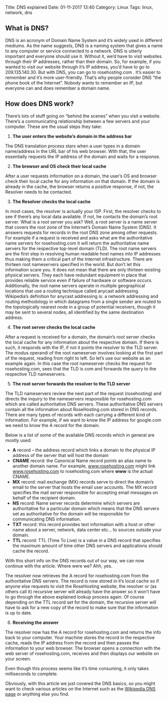 Title: DNS explained
Date: 01-11-2017 13:40
Category: Linux
Tags: linux, network, dns

## What is DNS?

DNS is an acronym of Domain Name System and it’s widely used in different mediums. As the name suggests, DNS is a naming system that gives a name to any computer or service connected to a network. DNS is utterly important and everyone should use it. Without it, we’d have to visit websites through their IP addresses, rather than their domain. So, for example, if you wanted to visit our website through it’s IP address, you’d have to go to 209.135.140.30. But with DNS, you can go to rosehosting.com . It’s easier to remember and it’s more user-friendly. That’s why people consider DNS “the phone book of the Internet”. Nobody wants to remember an IP, but everyone can and does remember a domain name.

## How does DNS work?

There’s lots of stuff going on “behind the scenes” when you visit a website. There’s a communicating relationship between a few servers and your computer. These are the usual steps they take:

1. **The user enters the website’s domain in the address bar**

The DNS translation process stars when a user types in a domain name/address in the URL bar of his web browser. With that, the user essentially requests the IP address of the domain and waits for a response.

2. **The browser and OS check their local cache**

After a user requests information on a domain, the user’s OS and browser check their local cache for any information on that domain. If the domain is already in the cache, the browser returns a positive response, if not, the Resolver needs to be contacted.

3. **The Resolver checks the local cache**

In most cases, the resolver is actually your ISP. First, the resolver checks to see if there’s any local data available. If not, he contacts the domain’s root server. What is a root server you ask?
Well, a root server is a name server that covers the root zone of the Internet’s Domain Name System (DNS). It answers requests for records in the root DNS zone among other requests. For example if a request is received and asks what are the authoritative name servers for rosehosting.com it will return the authoritative name servers for the respective top-level domain (TLD). The root name servers are the first step in resolving human readable host names into IP addresses thus making them a critical part of the Internet infrastructure. There are thirteen root nameservers specified in the world. But don’t let this information scare you. It does not mean that there are only thirteen existing physical servers. They each have redundant equipment in place that provides reliable service even if failure of hardware or software occurs. Additionally, the root name servers operate in multiple geographical locations that use a routing technique called anycast addressing. Wikipedia’s definition for anycast addressing is: a network addressing and routing methodology in which datagrams from a single sender are routed to the topologically nearest node in a group of potential receivers, though it may be sent to several nodes, all identified by the same destination address.

4. **The root server checks the local cache**

After a request is received for a domain, the domain’s root server checks the local cache for any information about the respective domain. If there is such, it responds with the IP, if not it points the resolver to the TLD server. The modus operandi of the root nameserver involves looking at the first part of the request, reading from right to left. So let’s use our website as an example again. In this case the root nameserver checks the request for rosehosting.com, sees that the TLD is com and forwards the query to the respective TLD nameservers.

5. **The root server forwards the resolver to the TLD server**

The TLD nameservers review the next part of the request (rosehosting) and directs the inquiry to the nameservers responsible for rosehosting.com which are called authoritative DNS servers. These authoritative DNS servers contain all the information about RoseHosting.com stored in DNS records. There are many types of records with each carrying a different kind of information. For example, if we want to know the IP address for google.com we need to know the A record for the domain.

Below is a list of some of the available DNS records which in general are mostly used:

* **A** record – the address record which links a domain to the physical IP address of the server that will host the domain
* **CNAME** record: the Canonical Name record points an alias name to another domain name. For example, www.rosehosting.com might link www.rosehosting.com to rosehosting.com where **www** is the actual CNAME.
* **MX** record: mail exchange (MX) records serve to direct the domain’s email to the server that hosts the email user accounts. The MX record specifies the mail server responsible for accepting email messages on behalf of the recipient domain.
* **NS** record: Name server records determine which servers are authoritative for a particular domain which means that the DNS servers set as authoritative for the domain will be responsible for communicating DNS information.
* **TXT** record: this record provides text information with a host or other name about a server, network, data center etc… to sources outside your domain.
* **TTL** record: TTL (Time To Live) is a value in a DNS record that specifies the maximum amount of time other DNS servers and applications should cache the record.

With this short info on the DNS records out of our way, we can now continue with the article. Where were we? Ahh, yes.

The resolver now retrieves the A record for rosehosting.com from the authoritative DNS servers. The record is now stored in it’s local cache so if anyone else requests to visit the RoseHosting website, the resolver or (as others call it) recursive server will already have the answer so it won’t have to go through the above explained lookup process again. Of course depending on the TTL record set for the domain, the recursive server will have to ask for a new copy of the record to make sure that the information is up to date.

6. **Receiving the answer**

The resolver now has the A record for rosehosting.com and returns the info back to your computer. Your machine stores the record in the respective cache, reads the IP address from the record and then passes the information to your web browser. The browser opens a connection with the web server of rosehosting.com, receives and then displays our website on your screen.

Even though this process seems like it’s time consuming, it only takes milliseconds to complete.

Obviously, with this article we just covered the DNS basics, so you might want to check various articles on the Internet such as the [Wikipedia DNS page](https://en.wikipedia.org/wiki/Domain_Name_System) or anything else you find.